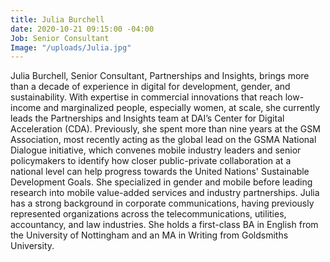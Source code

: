 ```yaml
---
title: Julia Burchell
date: 2020-10-21 09:15:00 -04:00
Job: Senior Consultant
Image: "/uploads/Julia.jpg"
---
```


Julia Burchell, Senior Consultant, Partnerships and Insights, brings more than a decade of experience in digital for development, gender, and sustainability. With expertise in commercial innovations that reach low-income and marginalized people, especially women, at scale, she currently leads the Partnerships and Insights team at DAI’s Center for Digital Acceleration (CDA). Previously, she spent more than nine years at the GSM Association, most recently acting as the global lead on the GSMA National Dialogue initiative, which convenes mobile industry leaders and senior policymakers to identify how closer public-private collaboration at a national level can help progress towards the United Nations' Sustainable Development Goals. She specialized in gender and mobile before leading research into mobile value-added services and industry partnerships. Julia has a strong background in corporate communications, having previously represented organizations across the telecommunications, utilities, accountancy, and law industries. She holds a first-class BA in English from the University of Nottingham and an MA in Writing from Goldsmiths University.